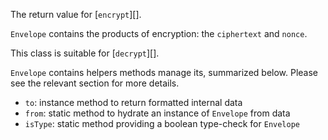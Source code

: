 The return value for [`encrypt`][].

`Envelope` contains the products of encryption: the `ciphertext` and `nonce`.

This class is suitable for [`decrypt`][].

`Envelope` contains helpers methods manage its, summarized below.  Please see the relevant section for more details.

- `to`: instance method to return formatted internal data
- `from`: static method to hydrate an instance of `Envelope` from data
- `isType`: static method providing a boolean type-check for `Envelope`
